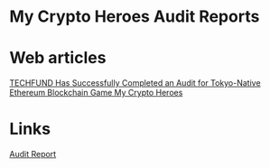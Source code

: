 # My Crypto Heroes Audit Reports

# Web articles
[TECHFUND Has Successfully Completed an Audit for Tokyo-Native Ethereum Blockchain Game My Crypto Heroes](https://apnews.com/article/technology-tokyo-blockchain-78e0e5a1087fc70ccc58746438e94701)  

# Links
[Audit Report](https://www.dropbox.com/s/3ujsseluvix9yut/20220406MCHCOIN-Audit-ReportTECHFUND.pdf?dl=0)  

